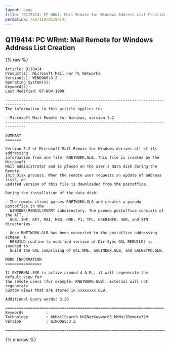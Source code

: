 ```yaml
---
layout: page
title: "Q119414: PC WRmt: Mail Remote for Windows Address List Creation"
permalink: /kb/119/Q119414/
---
```


## Q119414: PC WRmt: Mail Remote for Windows Address List Creation

{% raw %}

	Article: Q119414
	Product(s): Microsoft Mail For PC Networks
	Version(s): WINDOWS:3.2
	Operating System(s): 
	Keyword(s): 
	Last Modified: 07-NOV-1999
	
	-------------------------------------------------------------------------------
	The information in this article applies to:
	
	- Microsoft Mail Remote for Windows, version 3.2 
	-------------------------------------------------------------------------------
	
	SUMMARY
	=======
	
	Version 3.2 of Microsoft Mail Remote for Windows derives all of its addressing
	information from one file, RNETWORK.GLB. This file is created by the Microsoft
	Mail administrator and is placed on the user's data disk during the Remote,
	Init_Disk process. When the remote user requests an update of address lists, an
	updated version of this file is downloaded from the postoffice.
	
	During the installation of the data disk:
	
	- The remote client parses RNETWORK.GLB and creates a pseudo postoffice in the
	  WINDOWS\MSMAIL\MSRMT subdirectory. The pseudo postoffice consists of the ATT,
	  GLB, INF, KEY, MAI, MBG, NME, P1, TPL, USERINFO, USR, and XTN directories.
	
	- Once RNETWORK.GLB has been converted to the postoffice addressing scheme, a
	  REBUILD routine (a modified version of Dir-Sync GAL REBUILD) is invoked to
	  build the GAL comprising of GAL.NME, GALINDEX.GLB, and GALNETPO.GLB.
	
	MORE INFORMATION
	================
	
	If EXTERNAL.EXE is active around 4 A.M., it will regenerate the default view for
	the remote users (for example, RNETWORK.GLB). External will not regenerate
	custom views that are stored in xxxxxxxx.GLB.
	
	Additional query words: 3.20
	
	======================================================================
	Keywords          :  
	Technology        : kbMailSearch kbZNotKeyword3 kbMailRemote320
	Version           : WINDOWS:3.2
	
	=============================================================================
	

{% endraw %}
